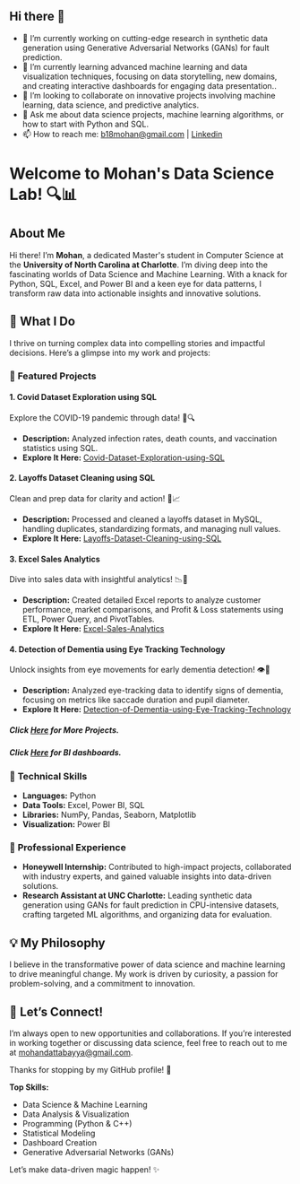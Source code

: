## Hi there 👋

<!--
**Mohan-Bayya/Mohan-Bayya** is a ✨ _special_ ✨ repository because its `README.md` (this file) appears on your GitHub profile.

Here are some ideas to get you started:

- 🔭 I’m currently working on ...
- 🌱 I’m currently learning ...
- 👯 I’m looking to collaborate on ...
- 🤔 I’m looking for help with ...
- 💬 Ask me about ...
- 📫 How to reach me: ...
- 😄 Pronouns: ...
- ⚡ Fun fact: ...
-->


- 🔭 I’m currently working on cutting-edge research in synthetic data generation using Generative Adversarial Networks (GANs) for fault prediction.
- 🌱 I’m currently learning advanced machine learning and data visualization techniques, focusing on data storytelling, new domains, and creating interactive dashboards for engaging data presentation..
- 👯 I’m looking to collaborate on innovative projects involving machine learning, data science, and predictive analytics.
- 💬 Ask me about data science projects, machine learning algorithms, or how to start with Python and SQL.
- 📫 How to reach me: [b18mohan@gmail.com](mailto:b18mohan@gmail.com) | [Linkedin](https://www.linkedin.com/in/mohan-datta-bayya/)

# Welcome to Mohan's Data Science Lab! 🔍📊

## About Me

Hi there! I’m **Mohan**, a dedicated Master's student in Computer Science at the **University of North Carolina at Charlotte**. I’m diving deep into the fascinating worlds of Data Science and Machine Learning. With a knack for Python, SQL, Excel, and Power BI and a keen eye for data patterns, I transform raw data into actionable insights and innovative solutions.

## 🚀 What I Do

I thrive on turning complex data into compelling stories and impactful decisions. Here’s a glimpse into my work and projects:

### 🌟 **Featured Projects**

#### **1. Covid Dataset Exploration using SQL**  
Explore the COVID-19 pandemic through data! 🦠🔍  
- **Description:** Analyzed infection rates, death counts, and vaccination statistics using SQL.  
- **Explore It Here:** [Covid-Dataset-Exploration-using-SQL](https://github.com/Mohan-Bayya/Covid-Dataset-Exploration-using-SQL)

#### **2. Layoffs Dataset Cleaning using SQL**  
Clean and prep data for clarity and action! 🧹📈  
- **Description:** Processed and cleaned a layoffs dataset in MySQL, handling duplicates, standardizing formats, and managing null values.  
- **Explore It Here:** [Layoffs-Dataset-Cleaning-using-SQL](https://github.com/Mohan-Bayya/Layoffs-Dataset-Cleaning-using-SQL)

#### **3. Excel Sales Analytics**  
Dive into sales data with insightful analytics! 📉💼  
- **Description:** Created detailed Excel reports to analyze customer performance, market comparisons, and Profit & Loss statements using ETL, Power Query, and PivotTables.  
- **Explore It Here:** [Excel-Sales-Analytics](https://github.com/Mohan-Bayya/Excel-Sales-Analytics)

#### **4. Detection of Dementia using Eye Tracking Technology**  
Unlock insights from eye movements for early dementia detection! 👁️🧠  
- **Description:** Analyzed eye-tracking data to identify signs of dementia, focusing on metrics like saccade duration and pupil diameter.  
- **Explore It Here:** [Detection-of-Dementia-using-Eye-Tracking-Technology](https://github.com/Mohan-Bayya/Detection-of-Dementia-using-Eye-Tracking-Technology)

##### Click [Here](https://github.com/Mohan-Bayya/Mohan_Portfolio_Projects) for More Projects.
##### Click [Here](https://www.novypro.com/profile_about/mohan-datta-bayya) for BI dashboards.

### 🔧 **Technical Skills**

- **Languages:** Python
- **Data Tools:** Excel, Power BI, SQL
- **Libraries:** NumPy, Pandas, Seaborn, Matplotlib
- **Visualization:** Power BI

### 🏢 **Professional Experience**

- **Honeywell Internship:** Contributed to high-impact projects, collaborated with industry experts, and gained valuable insights into data-driven solutions.  
- **Research Assistant at UNC Charlotte:** Leading synthetic data generation using GANs for fault prediction in CPU-intensive datasets, crafting targeted ML algorithms, and organizing data for evaluation.

## 💡 My Philosophy

I believe in the transformative power of data science and machine learning to drive meaningful change. My work is driven by curiosity, a passion for problem-solving, and a commitment to innovation.

## 🤝 Let’s Connect!

I’m always open to new opportunities and collaborations. If you’re interested in working together or discussing data science, feel free to reach out to me at [mohandattabayya@gmail.com](mailto:mohandattabayya@gmail.com).

Thanks for stopping by my GitHub profile! 🌟


**Top Skills:**
- Data Science & Machine Learning
- Data Analysis & Visualization
- Programming (Python & C++)
- Statistical Modeling
- Dashboard Creation
- Generative Adversarial Networks (GANs)

Let’s make data-driven magic happen! ✨

